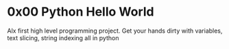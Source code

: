 # 0x00 Python Hello World

Alx first high level programming project. Get your hands dirty with variables, text slicing, string indexing all in python
